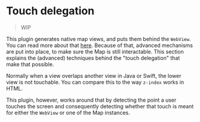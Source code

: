 # Touch delegation

> WIP

This plugin generates native map views, and puts them behind the `WebView`. You can read more about that [here](advanced-concepts/transparent-webview.md). Because of that, advanced mechanisms are put into place, to make sure the Map is still interactable. This section explains the (advanced) techniques behind the "touch delegation" that make that possible.

Normally when a view overlaps another view in Java or Swift, the lower view is not touchable. You can compare this to the way `z-index` works in HTML.

This plugin, however, works around that by detecting the point a user touches the screen and consequently detecting whether that touch is meant for either the `WebView` or one of the Map instances.
